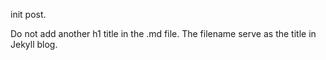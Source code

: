 

init post.



Do not add another h1 title in the .md file. The filename serve as the title in Jekyll blog.